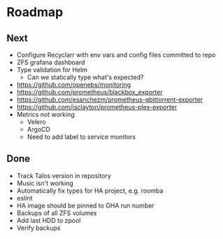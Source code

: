 # Roadmap

## Next

- Configure Recyclarr with env vars and config files committed to repo
- ZFS grafana dashboard
- Type validation for Helm
  - Can we statically type what's expected?
- https://github.com/openebs/monitoring
- https://github.com/prometheus/blackbox_exporter
- https://github.com/esanchezm/prometheus-qbittorrent-exporter
- https://github.com/jsclayton/prometheus-plex-exporter
- Metrics not working
  - Velero
  - ArgoCD
  - Need to add label to service monitors

## Done

- Track Talos version in repository
- Music isn't working
- Automatically fix types for HA project, e.g. roomba
- eslint
- HA image should be pinned to GHA run number
- Backups of all ZFS volumes
- Add last HDD to zpool
- Verify backups
